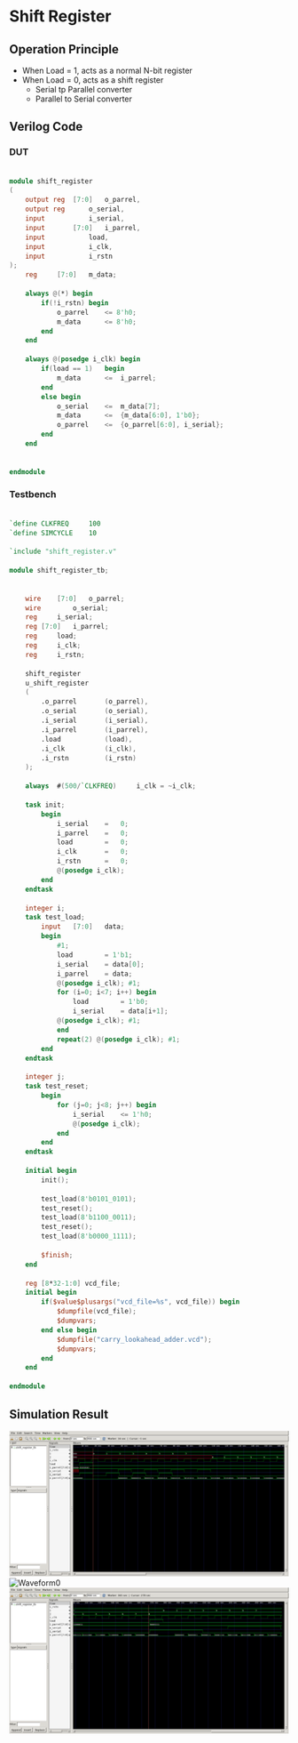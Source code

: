 # Shift Register
## Operation Principle
- When Load = 1, acts as a normal N-bit register
- When Load = 0, acts as a shift register
	- Serial tp Parallel converter 
	- Parallel to Serial converter 


## Verilog Code
### DUT
```verilog

module shift_register
(
	output reg	[7:0]	o_parrel,
	output reg		o_serial,
	input			i_serial,
	input		[7:0]	i_parrel,
	input			load,
	input			i_clk,
	input			i_rstn
);
	reg		[7:0]	m_data;

	always @(*) begin
		if(!i_rstn) begin
			o_parrel	<= 8'h0;
			m_data		<= 8'h0;
		end
	end

	always @(posedge i_clk) begin
		if(load == 1)	begin
			m_data		<=  i_parrel;
		end
		else begin
			o_serial	<=  m_data[7];
			m_data		<=  {m_data[6:0], 1'b0};
			o_parrel	<=  {o_parrel[6:0], i_serial};
		end
	end

		
endmodule
```

### Testbench
```verilog

`define CLKFREQ		100
`define SIMCYCLE	10

`include "shift_register.v"

module shift_register_tb;


	wire	[7:0]	o_parrel;
	wire		o_serial;
	reg		i_serial;
	reg	[7:0]	i_parrel;
	reg		load;
	reg		i_clk;
	reg		i_rstn;

	shift_register
	u_shift_register
	(
		.o_parrel		(o_parrel),
		.o_serial		(o_serial),
		.i_serial		(i_serial),
		.i_parrel		(i_parrel),
		.load			(load),
		.i_clk			(i_clk),
		.i_rstn			(i_rstn)
	);

	always	#(500/`CLKFREQ)		i_clk = ~i_clk;

	task init;
		begin
			i_serial	=	0;
			i_parrel	=	0;
			load		=	0;
			i_clk		=	0;
			i_rstn		=	0;
			@(posedge i_clk);
		end
	endtask

	integer i;
	task test_load;
		input	[7:0]	data;
		begin
			#1;
			load		= 1'b1;
			i_serial	= data[0];
			i_parrel	= data;
			@(posedge i_clk); #1;
			for (i=0; i<7; i++) begin
				load		= 1'b0;
				i_serial	= data[i+1];
			@(posedge i_clk); #1;
			end
			repeat(2) @(posedge i_clk); #1;
		end
	endtask

	integer j;
	task test_reset;
		begin
			for (j=0; j<8; j++) begin
				i_serial	<= 1'h0;
				@(posedge i_clk);
			end
		end
	endtask

	initial begin
		init();
		
		test_load(8'b0101_0101);	
		test_reset();
		test_load(8'b1100_0011);	
		test_reset();
		test_load(8'b0000_1111);	
		
		$finish;
	end

	reg [8*32-1:0] vcd_file;
	initial begin
		if($value$plusargs("vcd_file=%s", vcd_file)) begin
			$dumpfile(vcd_file);
			$dumpvars;
		end else begin
			$dumpfile("carry_lookahead_adder.vcd");
			$dumpvars;
		end
	end

endmodule
```

## Simulation Result

![Waveform0](./test1.png)
![Waveform0](./test2.png)
![Waveform0](./test3.png)
